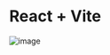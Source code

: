 # React + Vite

![image](https://github.com/Ashish-619/Plant-Landing-Page/assets/69628496/1ec3238d-acfa-481e-9a5c-5ffb94f14d30)



 
